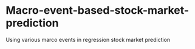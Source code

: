 # Macro-event-based-stock-market-prediction
Using various marco events in regression stock market prediction
